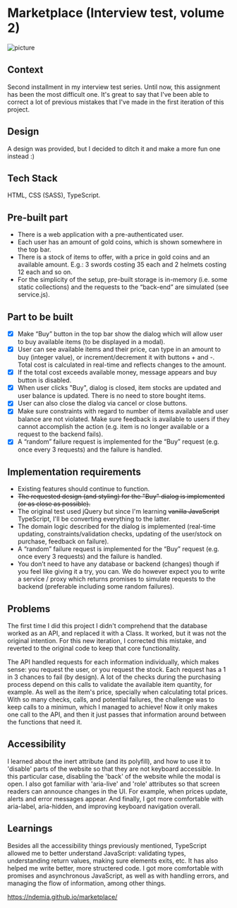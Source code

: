 # Marketplace (Interview test, volume 2)

![picture](https://demia.me/assets/images/marketplace_x2.png)

## Context
Second installment in my interview test series. Until now, this assignment has been the most difficult one. It's great to say that I've been able to correct a lot of previous mistakes that I've made in the first iteration of this project.

## Design
A design was provided, but I decided to ditch it and make a more fun one instead :)

## Tech Stack
HTML, CSS (SASS), TypeScript.

## Pre-built part
- There is a web application with a pre-authenticated user.
- Each user has an amount of gold coins, which is shown somewhere in the top bar.
- There is a stock of items to offer, with a price in gold coins and an available amount. E.g.: 3 swords costing 35 each and 2 helmets costing 12 each and so on.
- For the simplicity of the setup, pre-built storage is in-memory (i.e. some static collections) and the requests to the “back-end” are simulated (see service.js).

## Part to be built
- [x] Make “Buy” button in the top bar show the dialog which will allow user to buy available items (to be displayed in a modal).
- [x] User can see available items and their price, can type in an amount to buy (integer value), or increment/decrement it with buttons + and -. Total cost is calculated in real-time and reflects changes to the amount.
- [x] If the total cost exceeds available money, message appears and buy button is disabled.
- [x] When user clicks "Buy", dialog is closed, item stocks are updated and user balance is updated. There is no need to store bought items.
- [x] User can also close the dialog via cancel or close buttons.
- [x] Make sure constraints with regard to number of items available and user balance are not violated. Make sure feedback is available to users if they cannot accomplish the action (e.g. item is no longer available or a request to the backend fails).
- [x] A “random” failure request is implemented for the “Buy” request (e.g. once every 3 requests) and the failure is handled.

## Implementation requirements
- Existing features should continue to function.
- ~~The requested design (and styling) for the "Buy" dialog is implemented (or as close as possible).~~
- The original test used jQuery but since I'm learning ~~vanilla JavaScript~~ TypeScript, I'll be converting everything to the latter.
- The domain logic described for the dialog is implemented (real-time updating, constraints/validation checks, updating of the user/stock on purchase, feedback on failure).
- A “random” failure request is implemented for the “Buy” request (e.g. once every 3 requests) and the failure is handled.
- You don’t need to have any database or backend (changes) though if you feel like giving it a try, you can. We do however expect you to write a service / proxy which returns promises to simulate requests to the backend (preferable including some random failures).

## Problems
The first time I did this project I didn't comprehend that the database worked as an API, and replaced it with a Class. It worked, but it was not the original intention. For this new iteration, I corrected this mistake, and reverted to the original code to keep that core functionality. 

The API handled requests for each information individually, which makes sense: you request the user, or you request the stock. Each request has a 1 in 3 chances to fail (by design). A lot of the checks during the purchasing process depend on this calls to validate the available item quantity, for example. As well as the item's price, specially when calculating total prices. With so many checks, calls, and potential failures, the challenge was to keep calls to a minimun, which I managed to achieve! Now it only makes one call to the API, and then it just passes that information around between the functions that need it.

## Accessibility
I learned about the inert attribute (and its polyfill), and how to use it to 'disable' parts of the website so that they are not keyboard accessible. In this particular case, disabling the 'back' of the website while the modal is open. I also got familiar with 'aria-live' and 'role' attributes so that screen readers can announce changes in the UI. For example, when prices update, alerts and error messages appear. And finally, I got more comfortable with aria-label, aria-hidden, and improving keyboard navigation overall.

## Learnings
Besides all the accessibility things previously mentioned, TypeScript allowed me to better understand JavaScript: validating types, understanding return values, making sure elements exits, etc. It has also helped me write better, more structered code. I got more comfortable with promises and asynchronous JavaScript, as well as with handling errors, and managing the flow of information, among other things. 

https://ndemia.github.io/marketplace/
